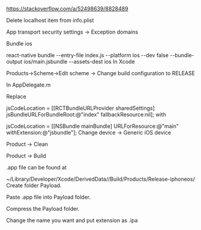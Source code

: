 https://stackoverflow.com/a/52498639/8828489


Delete localhost item from info.plist

App transport security settings -> Exception domains

Bundle ios

react-native bundle --entry-file index.js --platform ios --dev false --bundle-output ios/main.jsbundle --assets-dest ios
In Xcode

Products->Scheme->Edit scheme -> Change build configuration to RELEASE

In AppDelegate.m 

Replace

jsCodeLocation = [[RCTBundleURLProvider sharedSettings] jsBundleURLForBundleRoot:@"index" fallbackResource:nil];
with

jsCodeLocation = [[NSBundle mainBundle] URLForResource:@"main" withExtension:@"jsbundle"];
Change device -> Generic iOS device

Product -> Clean

Product -> Build

.app file can be found at

~/Library/Developer/Xcode/DerivedData/<app name>/Build/Products/Release-iphoneos/<appname>
Create folder Payload. 

Paste .app file into Payload folder. 

Compress the Payload folder. 

Change the name you want and put extension as .ipa
